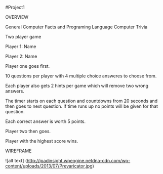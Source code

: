 #Project1

OVERVIEW

General Computer Facts and Programing Language Computer Trivia 

Two player game 

Player 1: Name 

Player 2: Name 

Player one goes first. 

10 questions per player with 4 multiple choice answeres to choose from. 

Each player also gets 2 hints per game which will remove two wrong answers.  

The timer starts on each question and countdowns from 20 seconds and then goes to next question. If time runs up no points will be given for that question. 

Each correct answer is worth 5 points. 

Player two then goes. 

Player with the highest score wins. 

WIREFRAME 

![alt text] (http://ipadinsight.wpengine.netdna-cdn.com/wp-content/uploads/2013/07/Prevaricator.jpg)








